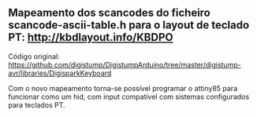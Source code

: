 ## Mapeamento dos scancodes do ficheiro scancode-ascii-table.h para o layout de teclado PT: http://kbdlayout.info/KBDPO
Código original: https://github.com/digistump/DigistumpArduino/tree/master/digistump-avr/libraries/DigisparkKeyboard

Com o novo mapeamento torna-se possível programar o attiny85 para funcionar como um hid, com input compativel com sistemas configurados para teclados PT.